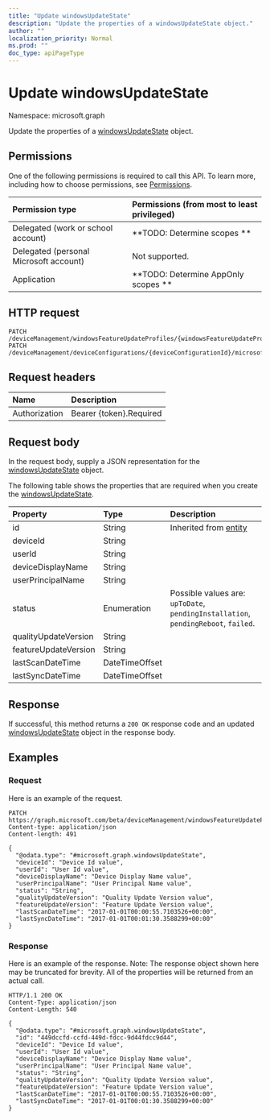 ```yaml
---
title: "Update windowsUpdateState"
description: "Update the properties of a windowsUpdateState object."
author: ""
localization_priority: Normal
ms.prod: ""
doc_type: apiPageType
---
```


# Update windowsUpdateState

Namespace: microsoft.graph

Update the properties of a [windowsUpdateState](../resources/windowsupdatestate.md) object.

## Permissions
One of the following permissions is required to call this API. To learn more, including how to choose permissions, see [Permissions](/concepts/permissions-reference.md).

|Permission type|Permissions (from most to least privileged)|
|:---|:---|
|Delegated (work or school account)|**TODO: Determine scopes **|
|Delegated (personal Microsoft account)|Not supported.|
|Application|**TODO: Determine AppOnly scopes **|

## HTTP request
<!-- {
  "blockType": "ignored"
}
-->
``` http
PATCH /deviceManagement/windowsFeatureUpdateProfiles/{windowsFeatureUpdateProfileId}/deviceUpdateStates/{windowsUpdateStateId}
PATCH /deviceManagement/deviceConfigurations/{deviceConfigurationId}/microsoft.graph.windowsUpdateForBusinessConfiguration/deviceUpdateStates/{windowsUpdateStateId}
```

## Request headers
|Name|Description|
|:---|:---|
|Authorization|Bearer {token}.Required|

## Request body
In the request body, supply a JSON representation for the [windowsUpdateState](../resources/windowsupdatestate.md) object.

The following table shows the properties that are required when you create the [windowsUpdateState](../resources/windowsupdatestate.md).

|Property|Type|Description|
|:---|:---|:---|
|id|String| Inherited from [entity](../resources/entity.md)|
|deviceId|String||
|userId|String||
|deviceDisplayName|String||
|userPrincipalName|String||
|status|Enumeration| Possible values are: `upToDate`, `pendingInstallation`, `pendingReboot`, `failed`.|
|qualityUpdateVersion|String||
|featureUpdateVersion|String||
|lastScanDateTime|DateTimeOffset||
|lastSyncDateTime|DateTimeOffset||



## Response
If successful, this method returns a `200 OK` response code and an updated [windowsUpdateState](../resources/windowsupdatestate.md) object in the response body.

## Examples

### Request
Here is an example of the request.
<!-- {
  "blockType": "request",
  "name": "update_windowsupdatestate"
}
-->
``` http
PATCH https://graph.microsoft.com/beta/deviceManagement/windowsFeatureUpdateProfiles/{windowsFeatureUpdateProfileId}/deviceUpdateStates/{windowsUpdateStateId}
Content-type: application/json
Content-length: 491

{
  "@odata.type": "#microsoft.graph.windowsUpdateState",
  "deviceId": "Device Id value",
  "userId": "User Id value",
  "deviceDisplayName": "Device Display Name value",
  "userPrincipalName": "User Principal Name value",
  "status": "String",
  "qualityUpdateVersion": "Quality Update Version value",
  "featureUpdateVersion": "Feature Update Version value",
  "lastScanDateTime": "2017-01-01T00:00:55.7103526+00:00",
  "lastSyncDateTime": "2017-01-01T00:01:30.3588299+00:00"
}
```

### Response
Here is an example of the response. Note: The response object shown here may be truncated for brevity. All of the properties will be returned from an actual call.
<!-- {
  "blockType": "response",
  "truncated": true
}
-->
``` http
HTTP/1.1 200 OK
Content-Type: application/json
Content-Length: 540

{
  "@odata.type": "#microsoft.graph.windowsUpdateState",
  "id": "449dccfd-ccfd-449d-fdcc-9d44fdcc9d44",
  "deviceId": "Device Id value",
  "userId": "User Id value",
  "deviceDisplayName": "Device Display Name value",
  "userPrincipalName": "User Principal Name value",
  "status": "String",
  "qualityUpdateVersion": "Quality Update Version value",
  "featureUpdateVersion": "Feature Update Version value",
  "lastScanDateTime": "2017-01-01T00:00:55.7103526+00:00",
  "lastSyncDateTime": "2017-01-01T00:01:30.3588299+00:00"
}
```

